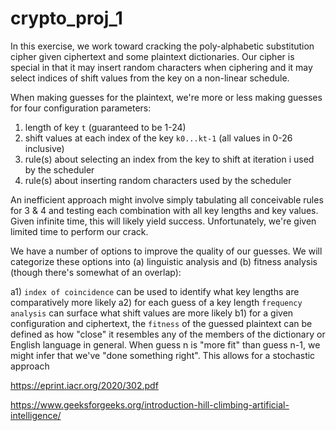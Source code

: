 # crypto_proj_1

In this exercise, we work toward cracking the poly-alphabetic substitution cipher given ciphertext and some plaintext dictionaries. Our cipher is special in that it may insert random characters when ciphering and it may select indices of shift values from the key on a non-linear schedule.

When making guesses for the plaintext, we're more or less making guesses for four configuration parameters:

1) length of key `t` (guaranteed to be 1-24)
2) shift values at each index of the key `k0...kt-1` (all values in 0-26 inclusive)
3) rule(s) about selecting an index from the key to shift at iteration i used by the scheduler
4) rule(s) about inserting random characters used by the scheduler

An inefficient approach might involve simply tabulating all conceivable rules for 3 & 4 and testing each combination with all key lengths and key values. Given infinite time, this will likely yield success. Unfortunately, we're given limited time to perform our crack.

We have a number of options to improve the quality of our guesses. We will categorize these options into (a) linguistic analysis and (b) fitness analysis (though there's somewhat of an overlap):

a1) `index of coincidence` can be used to identify what key lengths are comparatively more likely
a2) for each guess of a key length `frequency analysis` can surface what shift values are more likely
b1) for a given configuration and ciphertext, the `fitness` of the guessed plaintext can be defined as how "close" it resembles any of the members of the dictionary or English language in general. When guess n is "more fit" than guess n-1, we might infer that we've "done something right". This allows for a stochastic approach


https://eprint.iacr.org/2020/302.pdf

https://www.geeksforgeeks.org/introduction-hill-climbing-artificial-intelligence/
